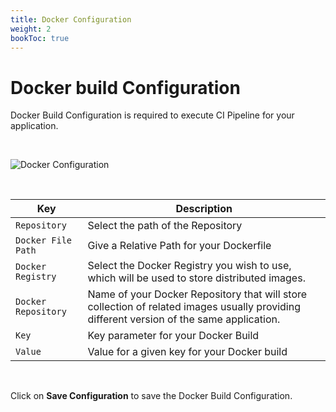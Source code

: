 ```yaml
---
title: Docker Configuration
weight: 2
bookToc: true
---
```


# Docker build Configuration 

Docker Build Configuration is required to execute CI Pipeline for your application.

&nbsp;&nbsp;

![Docker Configuration](../../docker_config.jpg "Docker Build Configurations")

&nbsp;&nbsp;

Key  | Description
-----|-----
`Repository` | Select the path of the Repository
`Docker File Path` | Give a Relative Path for your Dockerfile
`Docker Registry` | Select the Docker Registry you wish to use, which will be used to store distributed images.
`Docker Repository` | Name of your Docker Repository that will store collection of related images usually providing different version of the same application.  
`Key` | Key parameter for your Docker Build
`Value` | Value for a given key for your Docker build 

<br />

Click on **Save Configuration** to save the Docker Build Configuration.
